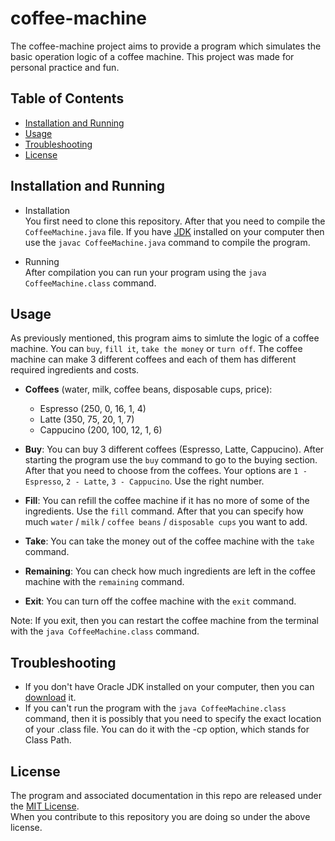 # coffee-machine

The coffee-machine project aims to provide a program which simulates the basic operation logic of a coffee machine. This project was made for personal practice and fun.

## Table of Contents
- [Installation and Running](#installation-and-running)
- [Usage](#usage)
- [Troubleshooting](#troubleshooting)
- [License](#license)

## Installation and Running
- Installation<br/>
You first need to clone this repository. After that you need to compile the `CoffeeMachine.java` file. If you have [JDK](https://www.oracle.com/java/technologies/javase-downloads.html) installed on your computer then use the `javac CoffeeMachine.java` command to compile the program.

- Running<br/>
After compilation you can run your program using the `java CoffeeMachine.class` command.

## Usage
As previously mentioned, this program aims to simlute the logic of a coffee machine. You can `buy`, `fill it`, `take the money` or `turn off`. The coffee machine can make 3 different coffees and each of them has different required ingredients and costs.

- **Coffees** (water, milk, coffee beans, disposable cups, price): 
  - Espresso (250, 0, 16, 1, 4)
  - Latte (350, 75, 20, 1, 7)
  - Cappucino (200, 100, 12, 1, 6)

- **Buy**: You can buy 3 different coffees (Espresso, Latte, Cappucino). After starting the program use the `buy` command to go to the buying section. After that you need to choose from the coffees. Your options are `1 - Espresso`, `2 - Latte`, `3 - Cappucino`. Use the right number.

- **Fill**: You can refill the coffee machine if it has no more of some of the ingredients. Use the `fill` command. After that you can specify how much `water` / `milk` / `coffee beans` / `disposable cups` you want to add. 

- **Take**: You can take the money out of the coffee machine with the `take` command.

- **Remaining**: You can check how much ingredients are left in the coffee machine with the `remaining` command. 

- **Exit**: You can turn off the coffee machine with the `exit` command. 

Note: If you exit, then you can restart the coffee machine from the terminal with the `java CoffeeMachine.class` command.

## Troubleshooting

- If you don't have Oracle JDK installed on your computer, then you can [download](https://www.oracle.com/java/technologies/javase-downloads.html) it.
- If you can't run the program with the `java CoffeeMachine.class` command, then it is possibly that you need to specify the exact location of your .class file. You can do it with the -cp option, which stands for Class Path.

## License
The program and associated documentation in this repo are released under the [MIT License](https://en.wikipedia.org/wiki/MIT_License).<br/>
When you contribute to this repository you are doing so under the above license.
